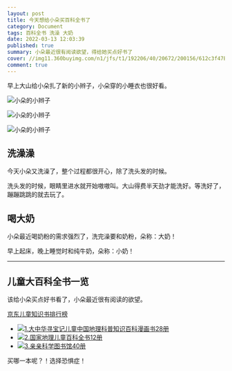 ```yaml
---
layout: post
title: 今天想给小朵买百科全书了
category: Document
tags: 百科全书 洗澡 大奶
date: 2022-03-13 12:03:39
published: true
summary: 小朵最近很有阅读欲望，得给她买点好书了
cover: //img11.360buyimg.com/n1/jfs/t1/192206/40/20672/200156/612c3f47E3ac9b7e8/617ce4678796583a.jpg
comment: true
---
```


早上大山给小朵扎了新的小辫子，小朵穿的小睡衣也很好看。

![小朵的小辫子](https://ci.xiaohongshu.com/511ea48d-070e-b494-c625-1bb1580b97d2?imageView2/2/w/1080/format/jpg)

![小朵的小辫子](https://ci.xiaohongshu.com/0aa1fdf9-b9dc-f7a3-00ae-28ecf50ba375?imageView2/2/w/1080/format/jpg)

![小朵的小辫子](https://ci.xiaohongshu.com/197cdc0b-d60d-cccf-1ab1-e85f1951a001?imageView2/2/w/1080/format/jpg)

## 洗澡澡

今天小朵又洗澡了，整个过程都很开心，除了洗头发的时候。

洗头发的时候，眼睛里进水就开始嗷嗷叫。大山得费半天劲才能洗好。等洗好了，蹦蹦跳跳的就去玩了。

## 喝大奶

小朵最近喝奶粉的需求强烈了，洗完澡要和奶粉，朵称：大奶！

早上起床，晚上睡觉时和纯牛奶，朵称：小奶！

---

## 儿童大百科全书一览

该给小朵买点好书看了，小朵最近很有阅读的欲望。

[京东儿童知识书排行榜](https://www.jd.com/phb/key_1713fe1829290320d214.html)

- [![1.大中华寻宝记儿童中国地理科普知识百科漫画书28册](//img11.360buyimg.com/n1/jfs/t1/192206/40/20672/200156/612c3f47E3ac9b7e8/617ce4678796583a.jpg)](https://item.jd.com/13408646.html)
- [![2.国家地理儿童百科全书12册](//img10.360buyimg.com/n1/jfs/t28795/275/590443672/272628/57150652/5bf7bed0N2d64ad9d.jpg)](https://item.jd.com/12177765.html)
- [![3.亲亲科学图书馆40册](//img11.360buyimg.com/n1/jfs/t1/158529/21/25179/158135/61e0cc25Eb441178d/bf2945d238f0af29.jpg)](https://item.jd.com/12069381.html)

买哪一本呢？！选择恐惧症！

